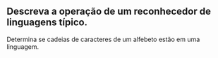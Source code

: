 ## Descreva a operação de um reconhecedor de linguagens típico.

Determina se cadeias de caracteres de um alfebeto estão em uma linguagem.
